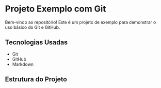 # Projeto Exemplo com Git   

Bem-vindo ao repositório! Este é um projeto de exemplo para demonstrar o uso básico do Git e GitHub.

##  Tecnologias Usadas

- Git
- GitHub
- Markdown

##  Estrutura do Projeto

